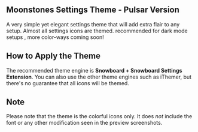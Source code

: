 Moonstones Settings Theme - Pulsar Version
------------------------------------------

A very simple yet elegant settings theme that will add extra flair to any setup. Almost all settings icons are themed. recommended for dark mode setups , more color-ways coming soon!

How to Apply the Theme
----------------------

The recommended theme engine is **Snowboard + Snowboard Settings Extension**. You can also use the other theme engines such as iThemer, but there's no guarantee that all icons will be themed.

Note
----

Please note that the theme is the colorful icons only. It does *not* include the font or any other modification seen in the preview screenshots.

